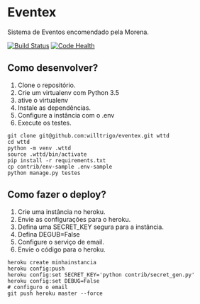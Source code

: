 # Eventex

Sistema de Eventos encomendado pela Morena.

[![Build Status](https://travis-ci.org/willtrigo/eventex.svg?branch=master)](https://travis-ci.org/willtrigo/eventex)
[![Code Health](https://landscape.io/github/willtrigo/eventex/master/landscape.svg?style=flat)](https://landscape.io/github/willtrigo/eventex/master)

## Como desenvolver?

1. Clone o repositório.
2. Crie um virtualenv com Python 3.5
3. ative o virtualenv
4. Instale as dependências.
5. Configure a instância com o .env
6. Execute os testes.

```console
git clone git@github.com:willtrigo/eventex.git wttd
cd wttd
python -m venv .wttd
source .wttd/bin/activate
pip install -r requirements.txt
cp contrib/env-sample .env-sample
python manage.py testes
```

## Como fazer o deploy?

1. Crie uma instância no heroku.
2. Envie as configurações para o heroku.
3. Defina uma SECRET_KEY segura para a instância.
4. Defina DEGUB=False
5. Configure o serviço de email.
6. Envie o código para o heroku.

```console
heroku create minhainstancia
heroku config:push
heroku config:set SECRET_KEY='python contrib/secret_gen.py'
heroku config:set DEBUG=False
# configuro o email
git push heroku master --force
```
